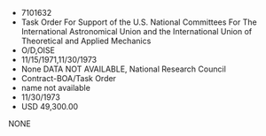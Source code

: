 * 7101632
* Task Order For Support of the U.S. National Committees For  The International Astronomical Union and the International  Union of Theoretical and Applied Mechanics
* O/D,OISE
* 11/15/1971,11/30/1973
* None   DATA NOT AVAILABLE, National Research Council
* Contract-BOA/Task Order
*   name not available
* 11/30/1973
* USD 49,300.00

NONE